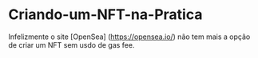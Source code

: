 # Criando-um-NFT-na-Pratica

Infelizmente o site [OpenSea] (https://opensea.io/) não tem mais a opção de criar um NFT sem usdo de gas fee.
